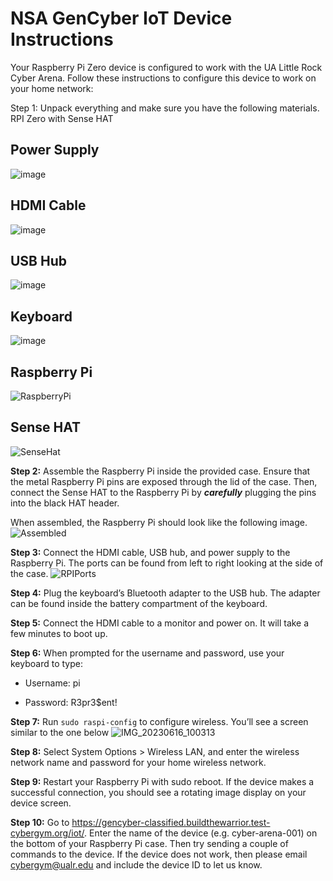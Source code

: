 # NSA GenCyber IoT Device Instructions 

Your Raspberry Pi Zero device is configured to work with the UA Little Rock Cyber  Arena. Follow these instructions to configure this device to work on your home  network: 

Step 1: Unpack everything and make sure you have the following materials.
RPI Zero with Sense HAT

## Power Supply
![image](https://github.com/emerginganalytics/cyberarena/assets/122807407/e0698598-c265-471d-8da2-0cb94c04e21d)

## HDMI Cable
![image](https://github.com/emerginganalytics/cyberarena/assets/122807407/69fcdeb0-3c5a-4199-b258-006d296cd9b6)

## USB Hub
![image](https://github.com/emerginganalytics/cyberarena/assets/122807407/b182b180-1ef3-4fa6-9c8d-e168ec018303)

## Keyboard
![image](https://github.com/emerginganalytics/cyberarena/assets/122807407/c7092755-2cdb-4099-97d9-0fa6a0fdf31b)

## Raspberry Pi
![RaspberryPi](https://github.com/emerginganalytics/cyberarena/assets/50710945/354b8553-e0ec-427d-a5dd-77b85dd50e72)

## Sense HAT
![SenseHat](https://github.com/emerginganalytics/cyberarena/assets/50710945/6d432937-83ad-4c7b-b7e4-f020e7527afc)


**Step 2:** Assemble the Raspberry Pi inside the provided case. Ensure that the metal Raspberry Pi pins are exposed through the lid of the case. Then, connect the Sense HAT to the Raspberry Pi by ***carefully*** plugging the pins into the black HAT header. 

When assembled, the Raspberry Pi should look like the following image.
![Assembled](https://github.com/emerginganalytics/cyberarena/assets/50710945/235313e4-2e91-441e-9a47-61776a21e40e)

**Step 3:** Connect the HDMI cable, USB hub, and power supply to the Raspberry Pi. The ports can be found from left to right looking at the side of the case.
![RPIPorts](https://github.com/emerginganalytics/cyberarena/assets/50710945/2eebc0b9-2a2d-49d7-a4f0-d117e8656daf)

**Step 4:** Plug the keyboard’s Bluetooth adapter to the USB hub. The adapter can be found inside the battery compartment of the keyboard.

**Step 5:** Connect the HDMI cable to a monitor and power on. It will take a few minutes to boot up. 

**Step 6:** When prompted for the username and password, use your keyboard to type: 

- Username: pi 

- Password: R3pr3$ent! 

**Step 7:** Run `sudo raspi-config` to configure wireless. You’ll see a screen  similar to the one below 
![IMG_20230616_100313](https://github.com/emerginganalytics/cyberarena/assets/50710945/6e77f521-3801-47be-b498-9ca7c49694c3)

**Step 8:** Select System Options > Wireless LAN, and enter the wireless network  name and password for your home wireless network. 

**Step 9:** Restart your Raspberry Pi with sudo reboot. If the device makes a  successful connection, you should see a rotating image display on your device  screen.
 
**Step 10:** Go to https://gencyber-classified.buildthewarrior.test-cybergym.org/iot/. Enter the  name of the device (e.g. cyber-arena-001) on the bottom of your Raspberry Pi  case. Then try sending a couple of commands to the device. If the device does not  work, then please email cybergym@ualr.edu and include the device ID to let us  know.
